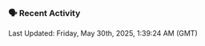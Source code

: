 ### 🗣 Recent Activity

<!--RECENT_ACTIVITY:last_update-->
Last Updated: Friday, May 30th, 2025, 1:39:24 AM (GMT)
<!--RECENT_ACTIVITY:last_update_end-->
<!--RECENT_ACTIVITY:start-->
<!--RECENT_ACTIVITY:end-->
